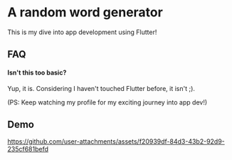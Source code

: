 # A random word generator 

This is my dive into app development using Flutter!



## FAQ

#### Isn't this too basic?

Yup, it is. Considering I haven't touched Flutter before, it isn't ;).

(PS: Keep watching my profile for my exciting journey into app dev!)



## Demo

https://github.com/user-attachments/assets/f20939df-84d3-43b2-92d9-235cf681befd


